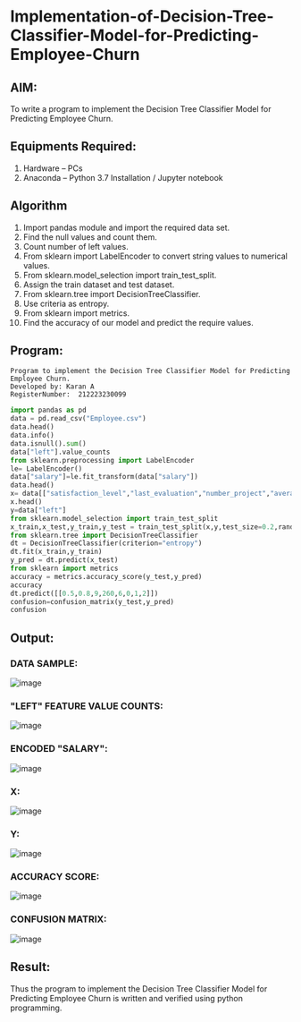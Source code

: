 # Implementation-of-Decision-Tree-Classifier-Model-for-Predicting-Employee-Churn

## AIM:
To write a program to implement the Decision Tree Classifier Model for Predicting Employee Churn.

## Equipments Required:
1. Hardware – PCs
2. Anaconda – Python 3.7 Installation / Jupyter notebook

## Algorithm
1. Import pandas module and import the required data set.
2. Find the null values and count them.
3. Count number of left values.
4. From sklearn import LabelEncoder to convert string values to numerical values.
5. From sklearn.model_selection import train_test_split.
6. Assign the train dataset and test dataset.
7. From sklearn.tree import DecisionTreeClassifier.
8. Use criteria as entropy.
9. From sklearn import metrics.
10. Find the accuracy of our model and predict the require values.
## Program:
```
Program to implement the Decision Tree Classifier Model for Predicting Employee Churn.
Developed by: Karan A
RegisterNumber:  212223230099
```
```py
import pandas as pd
data = pd.read_csv("Employee.csv")
data.head()
data.info()
data.isnull().sum()
data["left"].value_counts
from sklearn.preprocessing import LabelEncoder
le= LabelEncoder()
data["salary"]=le.fit_transform(data["salary"])
data.head()
x= data[["satisfaction_level","last_evaluation","number_project","average_montly_hours","time_spend_company","Work_accident","promotion_last_5years","salary"]]
x.head()
y=data["left"]
from sklearn.model_selection import train_test_split
x_train,x_test,y_train,y_test = train_test_split(x,y,test_size=0.2,random_state = 100)
from sklearn.tree import DecisionTreeClassifier
dt = DecisionTreeClassifier(criterion="entropy")
dt.fit(x_train,y_train)
y_pred = dt.predict(x_test)
from sklearn import metrics
accuracy = metrics.accuracy_score(y_test,y_pred)
accuracy
dt.predict([[0.5,0.8,9,260,6,0,1,2]])
confusion=confusion_matrix(y_test,y_pred)
confusion
```

## Output:
### DATA SAMPLE:
![image](https://github.com/user-attachments/assets/4d69e70f-6a49-4e19-9057-e264898f5f79)

### "LEFT" FEATURE VALUE COUNTS:
![image](https://github.com/user-attachments/assets/3858be02-fe47-42ea-8fb7-7c51df5c1315)
### ENCODED "SALARY":
![image](https://github.com/user-attachments/assets/ae96e849-0a12-48e6-a4aa-a792313f05fb)
### X:
![image](https://github.com/user-attachments/assets/168139b8-4770-4abb-b099-1d718448b273)
### Y:
![image](https://github.com/user-attachments/assets/9152779e-9986-4bf9-bf77-ae55dc1cf525)
### ACCURACY SCORE:
![image](https://github.com/user-attachments/assets/0a0aad23-a2fc-4057-9462-1fcb78a08265)
### CONFUSION MATRIX:
![image](https://github.com/user-attachments/assets/f04ee8d1-b2f0-48aa-acec-728c795c9183)





## Result:
Thus the program to implement the  Decision Tree Classifier Model for Predicting Employee Churn is written and verified using python programming.
